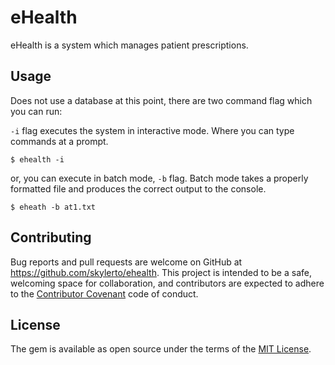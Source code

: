 # eHealth

eHealth is a system which manages patient prescriptions.

## Usage

Does not use a database at this point, there are two command flag which you can
run:

`-i` flag executes the system in interactive mode. Where you can type commands
at a prompt.
```
$ ehealth -i
```

or, you can execute in batch mode, `-b` flag. Batch mode takes a properly formatted file
and produces the correct output to the console.

```
$ eheath -b at1.txt
```

## Contributing

Bug reports and pull requests are welcome on GitHub at https://github.com/skylerto/ehealth. This project is intended to be a safe, welcoming space for collaboration, and contributors are expected to adhere to the [Contributor Covenant](http://contributor-covenant.org) code of conduct.


## License

The gem is available as open source under the terms of the [MIT License](http://opensource.org/licenses/MIT).

